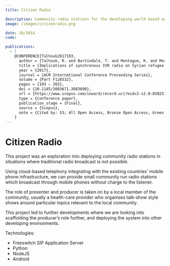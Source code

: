 ```yaml
---
title: Citizen Radio

description: Community radio stations for the developing world based on IVR and low-bandwidth telephony.
image: /images/citizenradio.png

date: 10/2014
code:

publications:
  - |
    @CONFERENCE{Talhouk2017193,
      author = {Talhouk, R. and Bartindale, T. and Montague, K. and Mesmar, S. and Akik, C. and Ghassani, A. and Najem, M. and Ghattas, H. and Olivier, P. and Balaam, M.},
      title = {Implications of synchronous IVR radio on Syrian refugee health and community dynamics},
      year = {2017},
      journal = {ACM International Conference Proceeding Series},
      volume = {Part F128532},
      pages = {193 – 202},
      doi = {10.1145/3083671.3083690},
      url = {https://www.scopus.com/inward/record.uri?eid=2-s2.0-85025148028&doi=10.1145%2f3083671.3083690&partnerID=40&md5=8ee9c6130e28f386c91d1b19b152818d},
      type = {Conference paper},
      publication_stage = {Final},
      source = {Scopus},
      note = {Cited by: 53; All Open Access, Bronze Open Access, Green Open Access}
    }
---
```


# Citizen Radio

This project was an exploration into deploying community radio stations in situations where traditional radio broadcast is not possible.

Using cloud-based telephony integrating with the existing countries’ mobile phone infrastructure, we can provide small community run radio stations which broadcast through mobile phones without charge to the listener.

The role of presenter and producer is taken on by a local member of the community, usually a health-care provider who organises talk-show style shows around particular topics relevant to the local community.

This project led to further developments where we are looking into scaffolding the producer’s role further, and deploying the system into other developing environments.

Technologies:

- Freeswitch SIP Application Server
- Python
- NodeJS
- Android

